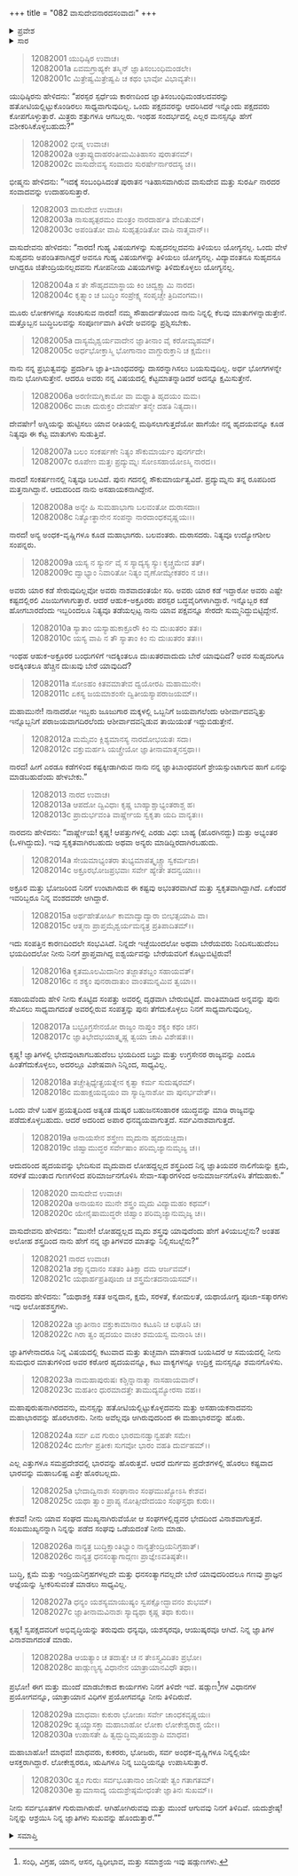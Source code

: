 +++
title = "082 ವಾಸುದೇವನಾರದಸಂವಾದಃ"
+++

<details><summary>ಪ್ರವೇಶ</summary>


।।   ಓಂ ಓಂ ನಮೋ ನಾರಾಯಣಾಯ।।   ಶ್ರೀ ವೇದವ್ಯಾಸಾಯ ನಮಃ ।।

ಶ್ರೀ ಕೃಷ್ಣದ್ವೈಪಾಯನ ವೇದವ್ಯಾಸ ವಿರಚಿತ  

**ಶ್ರೀ ಮಹಾಭಾರತ**

**ಶಾಂತಿ ಪರ್ವ**

**ರಾಜಧರ್ಮ ಪರ್ವ**

**ಅಧ್ಯಾಯ 82**

</details>

<details><summary>ಸಾರ</summary>

ಜ್ಞಾತಿ-ಬಾಂಧವರೊಡನೆ ಹೇಗೆ ವ್ಯವಹರಿಸಬೇಕು ಎನ್ನುವುದರ ಕುರಿತು ವಾಸುದೇವ-ನಾರದ ಸಂವಾದ (1-30).


</details>


> 12082001 ಯುಧಿಷ್ಠಿರ ಉವಾಚ।  
12082001a ಏವಮಗ್ರಾಹ್ಯಕೇ ತಸ್ಮಿನ್ ಜ್ಞಾತಿಸಂಬಂಧಿಮಂಡಲೇ।  
12082001c ಮಿತ್ರೇಷ್ವಮಿತ್ರೇಷ್ವಪಿ ಚ ಕಥಂ ಭಾವೋ ವಿಭಾವ್ಯತೇ।।

ಯುಧಿಷ್ಠಿರನು ಹೇಳಿದನು: “ಪರಸ್ಪರ ಸ್ಪರ್ಧೆಯ ಕಾರಣದಿಂದ ಜ್ಞಾತಿಸಂಬಂಧಿಮಂಡಲದವರನ್ನು ಹತೋಟಿಯಲ್ಲಿಟ್ಟುಕೊಂಡಿರಲು ಸಾಧ್ಯವಾಗುವುದಿಲ್ಲ. ಒಂದು ಪಕ್ಷದವರನ್ನು ಆದರಿಸಿದರೆ ಇನ್ನೊಂದು ಪಕ್ಷದವರು ಕೋಪಗೊಳ್ಳುತ್ತಾರೆ. ಮಿತ್ರರು ಶತ್ರುಗಳೂ ಆಗಬಲ್ಲರು. ಇಂಥಹ ಸಂದರ್ಭದಲ್ಲಿ ಎಲ್ಲರ ಮನಸ್ಸನ್ನೂ ಹೇಗೆ ವಶೀಕರಿಸಿಕೊಳ್ಳಬಹುದು?”

> 12082002 ಭೀಷ್ಮ ಉವಾಚ।  
12082002a ಅತ್ರಾಪ್ಯುದಾಹರಂತೀಮಮಿತಿಹಾಸಂ ಪುರಾತನಮ್।  
12082002c ವಾಸುದೇವಸ್ಯ ಸಂವಾದಂ ಸುರರ್ಷೇರ್ನಾರದಸ್ಯ ಚ।।

ಭೀಷ್ಮನು ಹೇಳಿದನು: “ಇದಕ್ಕೆ ಸಂಬಂಧಿಸಿದಂತೆ ಪುರಾತನ ಇತಿಹಾಸವಾಗಿರುವ ವಾಸುದೇವ ಮತ್ತು ಸುರರ್ಷಿ ನಾರದರ ಸಂವಾದವನ್ನು ಉದಾಹರಿಸುತ್ತಾರೆ.

> 12082003 ವಾಸುದೇವ ಉವಾಚ।  
12082003a ನಾಸುಹೃತ್ಪರಮಂ ಮಂತ್ರಂ ನಾರದಾರ್ಹತಿ ವೇದಿತುಮ್।  
12082003c ಅಪಂಡಿತೋ ವಾಪಿ ಸುಹೃತ್ಪಂಡಿತೋ ವಾಪಿ ನಾತ್ಮವಾನ್।।

ವಾಸುದೇವನು ಹೇಳಿದನು: “ನಾರದ! ಗುಹ್ಯ ವಿಷಯಗಳನ್ನು ಸುಹೃದನಲ್ಲದವನು ತಿಳಿಯಲು ಯೋಗ್ಯನಲ್ಲ. ಒಂದು ವೇಳೆ ಸುಹೃದನು ಅಪಂಡಿತನಾಗಿದ್ದರೆ ಅವನೂ ಗುಹ್ಯ ವಿಷಯಗಳನ್ನು ತಿಳಿಯಲು ಯೋಗ್ಯನಲ್ಲ. ವಿದ್ಯಾವಂತನೂ ಸುಹೃದನೂ ಆಗಿದ್ದರೂ ಜಿತೇಂದ್ರಿಯನಲ್ಲದವನು ಗೋಪನೀಯ ವಿಷಯಗಳನ್ನು ತಿಳಿದುಕೊಳ್ಳಲು ಯೋಗ್ಯನಲ್ಲ.

> 12082004a ಸ ತೇ ಸೌಹೃದಮಾಸ್ಥಾಯ ಕಿಂ ಚಿದ್ವಕ್ಷ್ಯಾಮಿ ನಾರದ।  
12082004c ಕೃತ್ಸ್ನಾಂ ಚ ಬುದ್ಧಿಂ ಸಂಪ್ರೇಕ್ಷ್ಯ ಸಂಪೃಚ್ಚೇ ತ್ರಿದಿವಂಗಮ।।

ಮೂರು ಲೋಕಗಳನ್ನೂ ಸಂಚರಿಸುವ ನಾರದ! ನಮ್ಮ ಸೌಹಾರ್ದತೆಯಿಂದ ನಾನು ನಿನ್ನಲ್ಲಿ ಕೆಲವು ಮಾತುಗಳನ್ನಾಡುತ್ತೇನೆ. ಮತ್ತೊಬ್ಬನ ಬುದ್ಧಿಬಲವನ್ನು ಸಂಪೂರ್ಣವಾಗಿ ತಿಳಿದೇ ಅವನನ್ನು ಪ್ರಶ್ನಿಸಬೇಕು.

> 12082005a ದಾಸ್ಯಮೈಶ್ವರ್ಯವಾದೇನ ಜ್ಞಾತೀನಾಂ ವೈ ಕರೋಮ್ಯಹಮ್।  
12082005c ಅರ್ಧಭೋಕ್ತಾಸ್ಮಿ ಭೋಗಾನಾಂ ವಾಗ್ದುರುಕ್ತಾನಿ ಚ ಕ್ಷಮೇ।।

ನಾನು ನನ್ನ ಪ್ರಭುತ್ವವನ್ನು ಪ್ರದರ್ಶಿಸಿ ಜ್ಞಾತಿ-ಬಾಂಧವರನ್ನು ದಾಸರನ್ನಾಗಿಸಲು ಬಯಸುವುದಿಲ್ಲ. ಅರ್ಧ ಭೋಗಗಳನ್ನೇ ನಾನು ಭೋಗಿಸುತ್ತೇನೆ. ಆದರೂ ಅವರು ನನ್ನ ವಿಷಯದಲ್ಲಿ ಕೆಟ್ಟಮಾತನ್ನಾಡಿದರೆ ಅದನ್ನೂ ಕ್ಷಮಿಸುತ್ತೇನೆ.

> 12082006a ಅರಣೀಮಗ್ನಿಕಾಮೋ ವಾ ಮಥ್ನಾತಿ ಹೃದಯಂ ಮಮ।  
12082006c ವಾಚಾ ದುರುಕ್ತಂ ದೇವರ್ಷೇ ತನ್ಮೇ ದಹತಿ ನಿತ್ಯದಾ।।

ದೇವರ್ಷೇ! ಅಗ್ನಿಯನ್ನು ಹುಟ್ಟಿಸಲು ಯಾವ ರೀತಿಯಲ್ಲಿ ಮಥಿಸಲಾಗುತ್ತದೆಯೋ ಹಾಗೆಯೇ ನನ್ನ ಹೃದಯವನ್ನೂ ಕೂಡ ನಿತ್ಯವೂ ಈ ಕೆಟ್ಟ ಮಾತುಗಳು ಸುಡುತ್ತಿವೆ.

> 12082007a ಬಲಂ ಸಂಕರ್ಷಣೇ ನಿತ್ಯಂ ಸೌಕುಮಾರ್ಯಂ ಪುನರ್ಗದೇ।  
12082007c ರೂಪೇಣ ಮತ್ತಃ ಪ್ರದ್ಯುಮ್ನಃ ಸೋಽಸಹಾಯೋಽಸ್ಮಿ ನಾರದ।।

ನಾರದ! ಸಂಕರ್ಷಣನಲ್ಲಿ ನಿತ್ಯವೂ ಬಲವಿದೆ. ಪುನಃ ಗದನಲ್ಲಿ ಸೌಕುಮಾರ್ಯತ್ವವಿದೆ. ಪ್ರದ್ಯುಮ್ನನು ತನ್ನ ರೂಪದಿಂದ ಮತ್ತನಾಗಿದ್ದಾನೆ. ಆದುದರಿಂದ ನಾನು ಅಸಹಾಯಕನಾಗಿದ್ದೇನೆ.

> 12082008a ಅನ್ಯೇ ಹಿ ಸುಮಹಾಭಾಗಾ ಬಲವಂತೋ ದುರಾಸದಾಃ।  
12082008c ನಿತ್ಯೋತ್ಥಾನೇನ ಸಂಪನ್ನಾ ನಾರದಾಂಧಕವೃಷ್ಣಯಃ।।

ನಾರದ! ಅನ್ಯ ಅಂಧಕ-ವೃಷ್ಣಿಗಳೂ ಕೂಡ ಮಹಾಭಾಗರು. ಬಲವಂತರು. ದುರಾಸದರು. ನಿತ್ಯವೂ ಉದ್ಯೋಗಶೀಲ ಸಂಪನ್ನರು.

> 12082009a ಯಸ್ಯ ನ ಸ್ಯುರ್ನ ವೈ ಸ ಸ್ಯಾದ್ಯಸ್ಯ ಸ್ಯುಃ ಕೃಚ್ಚ್ರಮೇವ ತತ್।  
12082009c ದ್ವಾಭ್ಯಾಂ ನಿವಾರಿತೋ ನಿತ್ಯಂ ವೃಣೋಮ್ಯೇಕತರಂ ನ ಚ।।

ಅವರು ಯಾರ ಕಡೆ ಸೇರುವುದಿಲ್ಲವೋ ಅವರು ನಾಶವಾದಂತಯೇ ಸರಿ. ಅವರು ಯಾರ ಕಡೆ ಇದ್ದಾರೋ ಅವರು ಎಷ್ಟೇ ಕಷ್ಟದಲ್ಲಿರಲಿ ವಿಜಯಿಗಳಾಗುತ್ತಾರೆ. ಆದರೆ ಆಹುಕ-ಅಕ್ರೂರರು ಪರಸ್ಪರ ಬದ್ಧವೈರಿಗಳಾಗಿದ್ದಾರೆ. ಇನ್ನೊಬ್ಬರ ಕಡೆ ಹೋಗಬಾರದೆಂದು ಇಬ್ಬರಿಂದಲೂ ನಿತ್ಯವೂ ತಡೆಯಲ್ಪಟ್ಟ ನಾನು ಯಾವ ಪಕ್ಷವನ್ನೂ ಸೇರದೇ ಸುಮ್ಮನಿದ್ದುಬಿಟ್ಟಿದ್ದೇನೆ.

> 12082010a ಸ್ಯಾತಾಂ ಯಸ್ಯಾಹುಕಾಕ್ರೂರೌ ಕಿಂ ನು ದುಃಖತರಂ ತತಃ।  
12082010c ಯಸ್ಯ ವಾಪಿ ನ ತೌ ಸ್ಯಾತಾಂ ಕಿಂ ನು ದುಃಖತರಂ ತತಃ।।

ಇಂಥಹ ಆಹುಕ-ಅಕ್ರೂರರ ಬಂಧುಗಳಿಗೆ ಇದಕ್ಕಿಂತಲೂ ದುಃಖತರವಾದುದು ಬೇರೆ ಯಾವುದಿದೆ? ಅವರ ಸುಹೃದರಿಗೂ ಅದಕ್ಕಿಂತಲೂ ಹೆಚ್ಚಿನ ದುಃಖವು ಬೇರೆ ಯಾವುದಿದೆ?

> 12082011a ಸೋಽಹಂ ಕಿತವಮಾತೇವ ದ್ವಯೋರಪಿ ಮಹಾಮುನೇ।  
12082011c ಏಕಸ್ಯ ಜಯಮಾಶಂಸೇ ದ್ವಿತೀಯಸ್ಯಾಪರಾಜಯಮ್।।

ಮಹಾಮುನೇ! ನಾನಾದರೋ ಇಬ್ಬರು ಜೂಜುಗಾರ ಮಕ್ಕಳಲ್ಲಿ ಒಬ್ಬನಿಗೆ ಜಯವಾಗಲೆಂದು ಆಶೀರ್ವಾದವನ್ನಿತ್ತು ಇನ್ನೊಬ್ಬನಿಗೆ ಪರಾಜಯವಾಗದಿರಲೆಂದು ಆಶೀರ್ವಾದವನ್ನಿಡುವ ತಾಯಿಯಂತೆ ಇದ್ದುಬಿಡುತ್ತೇನೆ.

> 12082012a ಮಮೈವಂ ಕ್ಲಿಶ್ಯಮಾನಸ್ಯ ನಾರದೋಭಯತಃ ಸದಾ।  
12082012c ವಕ್ತುಮರ್ಹಸಿ ಯಚ್ಚ್ರೇಯೋ ಜ್ಞಾತೀನಾಮಾತ್ಮನಸ್ತಥಾ।।

ನಾರದ! ಹೀಗೆ ಎರಡೂ ಕಡೆಗಳಿಂದ ಕಷ್ಟಕ್ಕೀಡಾಗಿರುವ ನಾನು ನನ್ನ ಜ್ಞಾತಿಬಾಂಧವರಿಗೆ ಶ್ರೇಯಸ್ಸುಂಟಾಗುವ ಹಾಗೆ ಏನನ್ನು ಮಾಡಬಹುದೆಂದು ಹೇಳಬೇಕು.”

> 12082013 ನಾರದ ಉವಾಚ।  
12082013a ಆಪದೋ ದ್ವಿವಿಧಾಃ ಕೃಷ್ಣ ಬಾಹ್ಯಾಶ್ಚಾಭ್ಯಂತರಾಶ್ಚ ಹ।  
12082013c ಪ್ರಾದುರ್ಭವಂತಿ ವಾರ್ಷ್ಣೇಯ ಸ್ವಕೃತಾ ಯದಿ ವಾನ್ಯತಃ।।

ನಾರದನು ಹೇಳಿದನು: “ವಾರ್ಷ್ಣೇಯ! ಕೃಷ್ಣ! ಆಪತ್ತುಗಳಲ್ಲಿ ಎರಡು ವಿಧ: ಬಾಹ್ಯ (ಹೊರಗಿನದ್ದು) ಮತ್ತು ಅಭ್ಯಂತರ (ಒಳಗಿದ್ದುದು). ಇವು ಸ್ವಕೃತವಾಗಿರಬಹುದು ಅಥವಾ ಅನ್ಯರು ಮಾಡಿದ್ದಿರದಾಗಿರಬಹುದು.

> 12082014a ಸೇಯಮಾಭ್ಯಂತರಾ ತುಭ್ಯಮಾಪತ್ಕೃಚ್ಚ್ರಾ ಸ್ವಕರ್ಮಜಾ।  
12082014c ಅಕ್ರೂರಭೋಜಪ್ರಭವಾಃ ಸರ್ವೇ ಹ್ಯೇತೇ ತದನ್ವಯಾಃ।।

ಅಕ್ರೂರ ಮತ್ತು ಭೋಜರಿಂದ ನಿನಗೆ ಉಂಟಾಗಿರುವ ಈ ಕಷ್ಟವು ಅಭಂತರವಾಗಿದೆ ಮತ್ತು ಸ್ವಕೃತವಾಗಿದ್ದಾಗಿದೆ. ಏಕೆಂದರೆ ಇವರಿಬ್ಬರೂ ನಿನ್ನ ವಂಶದವರೇ ಆಗಿದ್ದಾರೆ.

> 12082015a ಅರ್ಥಹೇತೋರ್ಹಿ ಕಾಮಾದ್ವಾದ್ವಾರಾ ಬೀಭತ್ಸಯಾಪಿ ವಾ।  
12082015c ಆತ್ಮನಾ ಪ್ರಾಪ್ತಮೈಶ್ವರ್ಯಮನ್ಯತ್ರ ಪ್ರತಿಪಾದಿತಮ್।।

ಇದು ಸಂಪತ್ತಿನ ಕಾರಣದಿಂದಲೇ ಸಂಭವಿಸಿದೆ. ನಿನ್ನದೇ ಇಚ್ಛೆಯಿಂದಲೋ ಅಥವಾ ಬೇರೆಯವರು ನಿಂದಿಸಬಹುದೆಂಬ ಭಯದಿಂದಲೋ ನೀನು ನಿನಗೆ ಪ್ರಾಪ್ತವಾಗಿದ್ದ ಐಶ್ವರ್ಯವನ್ನು ಬೇರೆಯವರಿಗೆ ಕೊಟ್ಟುಬಿಟ್ಟಿರುವೆ!

> 12082016a ಕೃತಮೂಲಮಿದಾನೀಂ ತಜ್ಜಾತಶಬ್ದಂ ಸಹಾಯವತ್।  
12082016c ನ ಶಕ್ಯಂ ಪುನರಾದಾತುಂ ವಾಂತಮನ್ನಮಿವ ತ್ವಯಾ।।

ಸಹಾಯವೆಂದು ಹೇಳಿ ನೀನು ಕೊಟ್ಟಿದ ಸಂಪತ್ತು ಅವರಲ್ಲಿ ದೃಢವಾಗಿ ಬೇರುಬಿಟ್ಟಿದೆ. ವಾಂತಿಮಾಡಿದ ಅನ್ನವನ್ನು ಪುನಃ ಸೇವಿಸಲು ಸಾಧ್ಯವಾಗದಂತೆ ಅವರಲ್ಲಿರುವ ಸಂಪತ್ತನ್ನು ಪುನಃ ತೆಗೆದುಕೊಳ್ಳಲು ನಿನಗೆ ಸಾಧ್ಯವಾಗುವುದಿಲ್ಲ.

> 12082017a ಬಭ್ರೂಗ್ರಸೇನಯೋ ರಾಜ್ಯಂ ನಾಪ್ತುಂ ಶಕ್ಯಂ ಕಥಂ ಚನ।  
12082017c ಜ್ಞಾತಿಭೇದಭಯಾತ್ಕೃಷ್ಣ ತ್ವಯಾ ಚಾಪಿ ವಿಶೇಷತಃ।।

ಕೃಷ್ಣ! ಜ್ಞಾತಿಗಳಲ್ಲಿ ಭೇದವುಂಟಾಗಬಹುದೆಂಬ ಭಯದಿಂದ ಬಭ್ರು ಮತ್ತು ಉಗ್ರಸೇನರ ರಾಜ್ಯವನ್ನು ಎಂದೂ ಹಿಂತೆಗೆದುಕೊಳ್ಳಲು, ಅದರಲ್ಲೂ ವಿಶೇಷವಾಗಿ ನಿನ್ನಿಂದ, ಸಾಧ್ಯವಿಲ್ಲ.

> 12082018a ತಚ್ಚೇತ್ಸಿಧ್ಯೇತ್ಪ್ರಯತ್ನೇನ ಕೃತ್ವಾ ಕರ್ಮ ಸುದುಷ್ಕರಮ್।  
12082018c ಮಹಾಕ್ಷಯವ್ಯಯಂ ವಾ ಸ್ಯಾದ್ವಿನಾಶೋ ವಾ ಪುನರ್ಭವೇತ್।।

ಒಂದು ವೇಳೆ ಬಹಳ ಪ್ರಯತ್ನದಿಂದ ಅತ್ಯಂತ ದುಷ್ಕರ ಬಹುಜನಸಂಹಾರಕ ಯುದ್ಧವನ್ನು ಮಾಡಿ ರಾಜ್ಯವನ್ನು ಪಡೆದುಕೊಳ್ಳಬಹುದು. ಆದರೆ ಅದರಿಂದ ಅಪಾರ ಧನವ್ಯಯವಾಗುತ್ತದೆ. ಸರ್ವವಿನಾಶವಾಗುತ್ತದೆ.

> 12082019a ಅನಾಯಸೇನ ಶಸ್ತ್ರೇಣ ಮೃದುನಾ ಹೃದಯಚ್ಚಿದಾ।  
12082019c ಜಿಹ್ವಾಮುದ್ಧರ ಸರ್ವೇಷಾಂ ಪರಿಮೃಜ್ಯಾನುಮೃಜ್ಯ ಚ।।

ಆದುದರಿಂದ ಹೃದಯವನ್ನು ಭೇದಿಸುವ ಮೃದುವಾದ ಲೋಹದ್ದಲ್ಲದ ಶಸ್ತ್ರದಿಂದ ನಿನ್ನ ಜ್ಞಾತಿಯವರ ನಾಲಿಗೆಯನ್ನು ಕ್ಷಮೆ, ಸರಳತೆ ಮುಂತಾದ ಗುಣಗಳಿಂದ ಪರಿಮಾರ್ಜನಗೊಳಿಸಿ ಸೇವಾ-ಸತ್ಕಾರಗಳಿಂದ ಅನುಮಾರ್ಜನಗೊಳಿಸಿ ತೆಗೆದುಹಾಕು.”

> 12082020 ವಾಸುದೇವ ಉವಾಚ।  
12082020a ಅನಾಯಸಂ ಮುನೇ ಶಸ್ತ್ರಂ ಮೃದು ವಿದ್ಯಾಮಹಂ ಕಥಮ್।  
12082020c ಯೇನೈಷಾಮುದ್ಧರೇ ಜಿಹ್ವಾಂ ಪರಿಮೃಜ್ಯಾನುಮೃಜ್ಯ ಚ।।

ವಾಸುದೇವನು ಹೇಳಿದನು: “ಮುನೇ! ಲೋಹದ್ದಲ್ಲದ ಮೃದು ಶಸ್ತ್ರವು ಯಾವುದೆಂದು ಹೇಗೆ ತಿಳಿಯಬಲ್ಲೆನು? ಅಂತಹ ಅಲೋಹ ಶಸ್ತ್ರದಿಂದ ನಾನು ಹೇಗೆ ನನ್ನ ಜ್ಞಾತಿಗಳವರ ಮಾತನ್ನು ನಿಲ್ಲಿಸಬಲ್ಲೆನು?”

> 12082021 ನಾರದ ಉವಾಚ।  
12082021a ಶಕ್ತ್ಯಾನ್ನದಾನಂ ಸತತಂ ತಿತಿಕ್ಷಾ ದಮ ಆರ್ಜವಮ್।  
12082021c ಯಥಾರ್ಹಪ್ರತಿಪೂಜಾ ಚ ಶಸ್ತ್ರಮೇತದನಾಯಸಮ್।।

ನಾರದನು ಹೇಳಿದನು: “ಯಥಾಶಕ್ತಿ ಸತತ ಅನ್ನದಾನ, ಕ್ಷಮೆ, ಸರಳತೆ, ಕೋಮಲತೆ, ಯಥಾಯೋಗ್ಯ ಪೂಜಾ-ಸತ್ಕಾರಗಳು ಇವು ಅಲೋಹಶಸ್ತ್ರಗಳು.

> 12082022a ಜ್ಞಾತೀನಾಂ ವಕ್ತುಕಾಮಾನಾಂ ಕಟೂನಿ ಚ ಲಘೂನಿ ಚ।  
12082022c ಗಿರಾ ತ್ವಂ ಹೃದಯಂ ವಾಚಂ ಶಮಯಸ್ವ ಮನಾಂಸಿ ಚ।।

ಜ್ಞಾತಿಗಳೇನಾದರೂ ನಿನ್ನ ವಿಷಯದಲ್ಲಿ ಕಟುವಾದ ಮತ್ತು ತುಚ್ಛವಾಗಿ ಮಾತನಾಡ ಬಯಸಿದರೆ ಆ ಸಮಯದಲ್ಲಿ ನೀನು ಸುಮಧುರ ಮಾತುಗಳಿಂದ ಅವರ ಕಠೋರ ಹೃದಯವನ್ನೂ, ಕಟು ವಾಕ್ಯಗಳನ್ನೂ ಉದ್ರಿಕ್ತ ಮನಸ್ಸನ್ನೂ ಶಮನಗೊಳಿಸು.

> 12082023a ನಾಮಹಾಪುರುಷಃ ಕಶ್ಚಿನ್ನಾನಾತ್ಮಾ ನಾಸಹಾಯವಾನ್।  
12082023c ಮಹತೀಂ ಧುರಮಾದತ್ತೇ ತಾಮುದ್ಯಮ್ಯೋರಸಾ ವಹ।।

ಮಹಾಪುರುಷನಾಗಿರದವನು, ಮನಸ್ಸನ್ನು ಹತೋಟಿಯಲ್ಲಿಟ್ಟುಕೊಳ್ಳದವನು ಮತ್ತು ಅಸಹಾಯಕನಾದವನು ಮಹಾಭಾರವನ್ನು ಹೊರಲಾರನು. ನೀನು ಅವೆಲ್ಲವೂ ಆಗಿರುವುದರಿಂದ ಈ ಮಹಾಭಾರವನ್ನು ಹೊರು.

> 12082024a ಸರ್ವ ಏವ ಗುರುಂ ಭಾರಮನಡ್ವಾನ್ವಹತೇ ಸಮೇ।  
12082024c ದುರ್ಗೇ ಪ್ರತೀಕಃ ಸುಗವೋ ಭಾರಂ ವಹತಿ ದುರ್ವಹಮ್।।

ಎಲ್ಲ ಎತ್ತುಗಳೂ ಸಮಪ್ರದೇಶದಲ್ಲಿ ಭಾರವನ್ನು ಹೊರುತ್ತವೆ. ಆದರೆ ದುರ್ಗಮ ಪ್ರದೇಶಗಳಲ್ಲಿ ಹೊರಲು ಕಷ್ಟವಾದ ಭಾರವನ್ನು ಮಹಾಬಲಿಷ್ಟ ಎತ್ತೇ ಹೊರಬಲ್ಲದು.

> 12082025a ಭೇದಾದ್ವಿನಾಶಃ ಸಂಘಾನಾಂ ಸಂಘಮುಖ್ಯೋಽಸಿ ಕೇಶವ।  
12082025c ಯಥಾ ತ್ವಾಂ ಪ್ರಾಪ್ಯ ನೋತ್ಸೀದೇದಯಂ ಸಂಘಸ್ತಥಾ ಕುರು।।

ಕೇಶವ! ನೀನು ಯಾವ ಸಂಘದ ಮುಖ್ಯನಾಗಿರುವೆಯೋ ಆ ಸಂಘಗಳಲ್ಲಿದ್ದವರ ಭೇದದಿಂದ ವಿನಾಶವಾಗುತ್ತದೆ. ಸಂಖಮುಖ್ಯನನ್ನಾಗಿ ನಿನ್ನನ್ನು ಪಡೆದ ಸಂಘವು ಒಡೆಯದಂತೆ ನೀನು ಮಾಡು.

> 12082026a ನಾನ್ಯತ್ರ ಬುದ್ಧಿಕ್ಷಾಂತಿಭ್ಯಾಂ ನಾನ್ಯತ್ರೇಂದ್ರಿಯನಿಗ್ರಹಾತ್।  
12082026c ನಾನ್ಯತ್ರ ಧನಸಂತ್ಯಾಗಾದ್ಗಣಃ ಪ್ರಾಜ್ಞೇಽವತಿಷ್ಠತೇ।।

ಬುದ್ಧಿ, ಕ್ಷಮೆ ಮತ್ತು ಇಂದ್ರಿಯನಿಗ್ರಹಗಳಲ್ಲದೇ ಮತ್ತು ಧನಸಂತ್ಯಾಗವಲ್ಲದೇ ಬೇರೆ ಯಾವುದರಿಂದಲೂ ಗಣವು ಪ್ರಾಜ್ಞನ ಆಜ್ಞೆಯನ್ನು ಸ್ವೀಕರಿಸುವಂತೆ ಮಾಡಲು ಸಾಧ್ಯವಿಲ್ಲ.

> 12082027a ಧನ್ಯಂ ಯಶಸ್ಯಮಾಯುಷ್ಯಂ ಸ್ವಪಕ್ಷೋದ್ಭಾವನಂ ಶುಭಮ್।  
12082027c ಜ್ಞಾತೀನಾಮವಿನಾಶಃ ಸ್ಯಾದ್ಯಥಾ ಕೃಷ್ಣ ತಥಾ ಕುರು।।

ಕೃಷ್ಣ! ಸ್ವಪಕ್ಷದವರಿಗೆ ಅಭಿವೃದ್ಧಿಯನ್ನು ತರುವುದು ಧನ್ಯವೂ, ಯಶಸ್ಕರವೂ, ಆಯುಷ್ಕರವೂ ಆಗಿದೆ. ನಿನ್ನ ಜ್ಞಾತಿಗಳ ವಿನಾಶವಾಗದಂತೆ ಮಾಡು.

> 12082028a ಆಯತ್ಯಾಂ ಚ ತದಾತ್ವೇ ಚ ನ ತೇಽಸ್ತ್ಯವಿದಿತಂ ಪ್ರಭೋ।  
12082028c ಷಾಡ್ಗುಣ್ಯಸ್ಯ ವಿಧಾನೇನ ಯಾತ್ರಾಯಾನವಿಧೌ ತಥಾ।।

ಪ್ರಭೋ! ಈಗ ಮತ್ತು ಮುಂದೆ ಮಾಡಬೇಕಾದ ಕಾರ್ಯಗಳು ನಿನಗೆ ತಿಳಿದೇ ಇವೆ. ಷಡ್ಗುಣ[^1]ಗಳ ವಿಧಾನಗಳ ಪ್ರಯೋಗವನ್ನೂ, ಯಾತ್ರಾಯಾನ ವಿಧಿಗಳ ಪ್ರಯೋಗವನ್ನೂ ನೀನು ತಿಳಿದಿರುವೆ.

> 12082029a ಮಾಧವಾಃ ಕುಕುರಾ ಭೋಜಾಃ ಸರ್ವೇ ಚಾಂಧಕವೃಷ್ಣಯಃ।  
12082029c ತ್ವಯ್ಯಾಸಕ್ತಾ ಮಹಾಬಾಹೋ ಲೋಕಾ ಲೋಕೇಶ್ವರಾಶ್ಚ ಯೇ।।  
12082030a ಉಪಾಸತೇ ಹಿ ತ್ವದ್ಬುದ್ಧಿಮೃಷಯಶ್ಚಾಪಿ ಮಾಧವ।

ಮಹಾಬಾಹೋ! ಮಾಧವ! ಮಾಧವರು, ಕುಕರರು, ಭೋಜರು, ಸರ್ವ ಅಂಧಕ-ವೃಷ್ಣಿಗಳೂ ನಿನ್ನಲ್ಲಿಯೇ ಆಸಕ್ತರಾಗಿದ್ದಾರೆ. ಲೋಕೇಶ್ವರರೂ, ಋಷಿಗಳೂ ನಿನ್ನ ಬುದ್ಧಿಯನ್ನೂ ಉಪಾಸಿಸುತ್ತಾರೆ.

> 12082030c ತ್ವಂ ಗುರುಃ ಸರ್ವಭೂತಾನಾಂ ಜಾನೀಷೇ ತ್ವಂ ಗತಾಗತಮ್।  
12082030e ತ್ವಾಮಾಸಾದ್ಯ ಯದುಶ್ರೇಷ್ಠಮೇಧಂತೇ ಜ್ಞಾತಿನಃ ಸುಖಮ್।।

ನೀನು ಸರ್ವಭೂತಗಳ ಗುರುವಾಗಿರುವೆ. ಆಗಿಹೋಗಿರುವವು ಮತ್ತು ಮುಂದೆ ಆಗುವವು ನಿನಗೆ ತಿಳಿದಿವೆ. ಯದುಶ್ರೇಷ್ಠ!  ನಿನ್ನನ್ನು ಆಶ್ರಯಿಸಿ ನಿನ್ನ ಜ್ಞಾತಿಗಳು ಸುಖವನ್ನು ಹೊಂದುತ್ತಾರೆ.””


<details><summary>ಸಮಾಪ್ತಿ</summary>
ಇತಿ ಶ್ರೀ ಮಹಾಭಾರತೇ ಶಾಂತಿ ಪರ್ವಣಿ ರಾಜಧರ್ಮ ಪರ್ವಣಿ ವಾಸುದೇವನಾರದಸಂವಾದೇ ದ್ವ್ಯಶೀತಿತಮೋಽಧ್ಯಾಯಃ।।  
ಇದು ಶ್ರೀ ಮಹಾಭಾರತ ಶಾಂತಿ ಪರ್ವದ ರಾಜಧರ್ಮ ಪರ್ವದಲ್ಲಿ ವಾಸುದೇವನಾರದಸಂವಾದ ಎನ್ನುವ ಎಂಭತ್ತೆರಡನೇ ಅಧ್ಯಾಯವು.

</details>

[^1]: ಸಂಧಿ, ವಿಗ್ರಹ, ಯಾನ, ಆಸನ, ದ್ವಿಧೀಭಾವ, ಮತ್ತು ಸಮಾಶ್ರಯ ಇವು ಷಡ್ಗುಣಗಳು.
